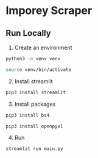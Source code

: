 # Imporey Scraper

## Run Locally

1. Create an environment

```sh
python3 -m venv venv
```

```sh
source venv/bin/activate
```

2. Install streamlit

```sh
pip3 install streamlit
```

3. Install packages

```sh
pip3 install bs4
```

```sh
pip3 install openpyxl
```

4. Run

```sh
streamlit run main.py
```
